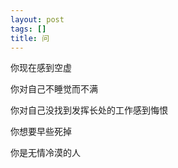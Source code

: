 ```yaml
---
layout: post
tags: []
title: 问
---
```


你现在感到空虚

你对自己不睡觉而不满

你对自己没找到发挥长处的工作感到悔恨

你想要早些死掉

你是无情冷漠的人



